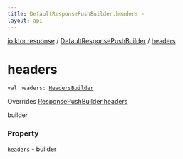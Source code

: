 ```yaml
---
title: DefaultResponsePushBuilder.headers - 
layout: api
---
```


<div class='api-docs-breadcrumbs'><a href="../index.html">io.ktor.response</a> / <a href="index.html">DefaultResponsePushBuilder</a> / <a href="./headers.html">headers</a></div>

# headers

<div class="signature"><code><span class="keyword">val </span><span class="identifier">headers</span><span class="symbol">: </span><a href="../../io.ktor.http/-headers-builder/index.html"><span class="identifier">HeadersBuilder</span></a></code></div>

Overrides <a href="../-response-push-builder/headers.html">ResponsePushBuilder.headers</a>

builder

### Property

<code>headers</code> - builder